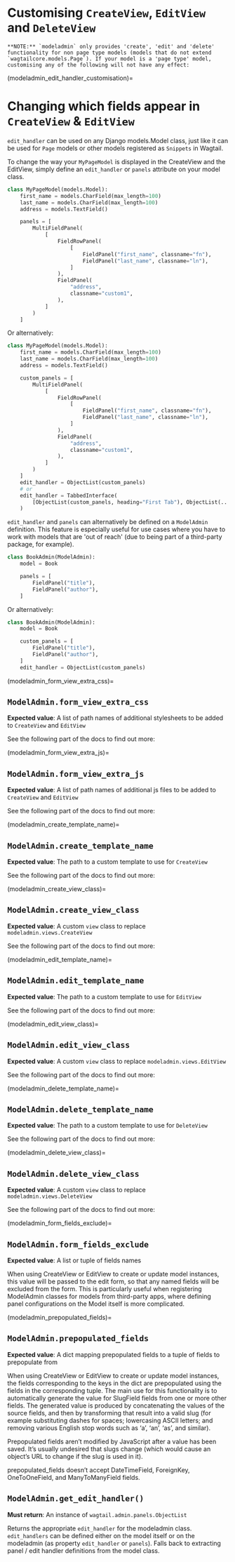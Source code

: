 # Customising `CreateView`, `EditView` and `DeleteView`

```{note}
**NOTE:** `modeladmin` only provides 'create', 'edit' and 'delete' functionality for non page type models (models that do not extend `wagtailcore.models.Page`). If your model is a 'page type' model, customising any of the following will not have any effect:
```

(modeladmin_edit_handler_customisation)=

# Changing which fields appear in `CreateView` & `EditView`

`edit_handler` can be used on any Django models.Model class, just like it can be used for `Page` models or other models registered as `Snippets` in Wagtail.

To change the way your `MyPageModel` is displayed in the CreateView and the EditView, simply define an `edit_handler` or `panels` attribute on your model class.

```python
class MyPageModel(models.Model):
    first_name = models.CharField(max_length=100)
    last_name = models.CharField(max_length=100)
    address = models.TextField()

    panels = [
        MultiFieldPanel(
            [
                FieldRowPanel(
                    [
                        FieldPanel("first_name", classname="fn"),
                        FieldPanel("last_name", classname="ln"),
                    ]
                ),
                FieldPanel(
                    "address",
                    classname="custom1",
                ),
            ]
        )
    ]
```

Or alternatively:

```python
class MyPageModel(models.Model):
    first_name = models.CharField(max_length=100)
    last_name = models.CharField(max_length=100)
    address = models.TextField()

    custom_panels = [
        MultiFieldPanel(
            [
                FieldRowPanel(
                    [
                        FieldPanel("first_name", classname="fn"),
                        FieldPanel("last_name", classname="ln"),
                    ]
                ),
                FieldPanel(
                    "address",
                    classname="custom1",
                ),
            ]
        )
    ]
    edit_handler = ObjectList(custom_panels)
    # or
    edit_handler = TabbedInterface(
        [ObjectList(custom_panels, heading="First Tab"), ObjectList(...)]
    )
```

`edit_handler` and `panels` can alternatively be defined on a `ModelAdmin` definition. This feature is especially useful for use cases where you have to work with models that are 'out of reach' (due to being part of a third-party package, for example).

```python
class BookAdmin(ModelAdmin):
    model = Book

    panels = [
        FieldPanel("title"),
        FieldPanel("author"),
    ]
```

Or alternatively:

```python
class BookAdmin(ModelAdmin):
    model = Book

    custom_panels = [
        FieldPanel("title"),
        FieldPanel("author"),
    ]
    edit_handler = ObjectList(custom_panels)
```

(modeladmin_form_view_extra_css)=

## `ModelAdmin.form_view_extra_css`

**Expected value**: A list of path names of additional stylesheets to be added to `CreateView` and `EditView`

See the following part of the docs to find out more: [](modeladmin_adding_css_and_js)

(modeladmin_form_view_extra_js)=

## `ModelAdmin.form_view_extra_js`

**Expected value**: A list of path names of additional js files to be added to `CreateView` and `EditView`

See the following part of the docs to find out more: [](modeladmin_adding_css_and_js)

(modeladmin_create_template_name)=

## `ModelAdmin.create_template_name`

**Expected value**: The path to a custom template to use for `CreateView`

See the following part of the docs to find out more: [](modeladmin_overriding_templates)

(modeladmin_create_view_class)=

## `ModelAdmin.create_view_class`

**Expected value**: A custom `view` class to replace `modeladmin.views.CreateView`

See the following part of the docs to find out more: [](modeladmin_overriding_views)

(modeladmin_edit_template_name)=

## `ModelAdmin.edit_template_name`

**Expected value**: The path to a custom template to use for `EditView`

See the following part of the docs to find out more: [](modeladmin_overriding_templates)

(modeladmin_edit_view_class)=

## `ModelAdmin.edit_view_class`

**Expected value**: A custom `view` class to replace `modeladmin.views.EditView`

See the following part of the docs to find out more: [](modeladmin_overriding_views)

(modeladmin_delete_template_name)=

## `ModelAdmin.delete_template_name`

**Expected value**: The path to a custom template to use for `DeleteView`

See the following part of the docs to find out more: [](modeladmin_overriding_templates)

(modeladmin_delete_view_class)=

## `ModelAdmin.delete_view_class`

**Expected value**: A custom `view` class to replace `modeladmin.views.DeleteView`

See the following part of the docs to find out more: [](modeladmin_overriding_views)

(modeladmin_form_fields_exclude)=

## `ModelAdmin.form_fields_exclude`

**Expected value**: A list or tuple of fields names

When using CreateView or EditView to create or update model instances, this value will be passed to the edit form, so that any named fields will be excluded from the form. This is particularly useful when registering ModelAdmin classes for models from third-party apps, where defining panel configurations on the Model itself is more complicated.

(modeladmin_prepopulated_fields)=

## `ModelAdmin.prepopulated_fields`

**Expected value**: A dict mapping prepopulated fields to a tuple of fields to prepopulate from

When using CreateView or EditView to create or update model instances, the fields corresponding to the keys in the dict are prepopulated using the fields in the corresponding tuple. The main use for this functionality is to automatically generate the value for SlugField fields from one or more other fields. The generated value is produced by concatenating the values of the source fields, and then by transforming that result into a valid slug (for example substituting dashes for spaces; lowercasing ASCII letters; and removing various English stop words such as ‘a’, ‘an’, ‘as’, and similar).

Prepopulated fields aren’t modified by JavaScript after a value has been saved. It’s usually undesired that slugs change (which would cause an object’s URL to change if the slug is used in it).

prepopulated_fields doesn’t accept DateTimeField, ForeignKey, OneToOneField, and ManyToManyField fields.

## `ModelAdmin.get_edit_handler()`

**Must return**: An instance of `wagtail.admin.panels.ObjectList`

Returns the appropriate `edit_handler` for the modeladmin class. `edit_handlers` can be defined either on the model itself or on the modeladmin (as property `edit_handler` or `panels`). Falls back to extracting panel / edit handler definitions from the model class.

